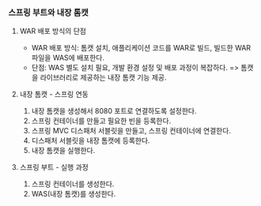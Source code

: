 <h3>스프링 부트와 내장 톰캣</h3>

1. WAR 배포 방식의 단점
    - WAR 배포 방식: 톰캣 설치, 애플리케이션 코드를 WAR로 빌드, 빌드한 WAR 파일을 WAS에 배포한다.
    - 단점: WAS 별도 설치 필요, 개발 환경 설정 및 배포 과정이 복잡하다.
   => 톰캣을 라이브러리로 제공하는 내장 톰캣 기능 제공.

2. 내장 톰캣 - 스프링 연동
    1. 내장 톰캣을 생성해서 8080 포트로 연결하도록 설정한다.
    2. 스프링 컨테이너를 만들고 필요한 빈을 등록한다.
    3. 스프링 MVC 디스패처 서블릿을 만들고, 스프링 컨테이너에 연결한다.
    4. 디스패처 서블릿을 내장 톰캣에 등록한다.
    5. 내장 톰캣을 실행한다.

3. 스프링 부트 - 실행 과정
    1. 스프링 컨테이너를 생성한다.
    2. WAS(내장 톰캣)를 생성한다.

